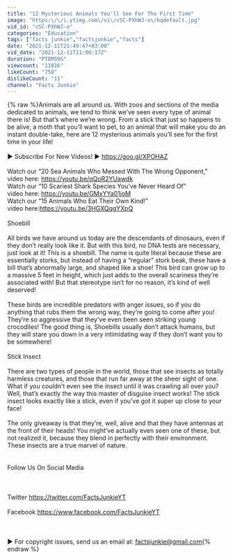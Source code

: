 ```yaml
---
title: "12 Mysterious Animals You'll See For The First Time"
image: "https:\/\/i.ytimg.com\/vi\/cSC-PXhWJ-o\/hqdefault.jpg"
vid_id: "cSC-PXhWJ-o"
categories: "Education"
tags: ["facts junkie","factsjunkie","facts"]
date: "2021-12-11T21:49:47+03:00"
vid_date: "2021-12-11T11:00:17Z"
duration: "PT8M59S"
viewcount: "11816"
likeCount: "758"
dislikeCount: "11"
channel: "Facts Junkie"
---
```

{% raw %}Animals are all around us. With zoos and sections of the media dedicated to animals, we tend to think we’ve seen every type of animal there is! But that’s where we’re wrong. From a stick that just so happens to be alive, a moth that you’ll want to pet, to an animal that will make you do an instant double-take, here are 12 mysterious animals you’ll see for the first time in your life! <br /><br />► Subscribe For New Videos! ► <a rel="nofollow" target="blank" href="https://goo.gl/XPOHAZ">https://goo.gl/XPOHAZ</a><br /><br />Watch our “20 Sea Animals Who Messed With The Wrong Opponent,”<br />video here: <a rel="nofollow" target="blank" href="https://youtu.be/qQoR2YUawdk">https://youtu.be/qQoR2YUawdk</a><br />Watch our “10 Scariest Shark Species You’ve Never Heard Of”<br />video here: <a rel="nofollow" target="blank" href="https://youtu.be/GMxYYa01joM">https://youtu.be/GMxYYa01joM</a><br />Watch our “15 Animals Who Eat Their Own Kind!”<br />video here:<a rel="nofollow" target="blank" href="https://youtu.be/3HGXQqgYXpQ">https://youtu.be/3HGXQqgYXpQ</a><br /><br />Shoebill<br /><br />All birds we have around us today are the descendants of dinosaurs, even if they don’t really look like it. But with this bird, no DNA tests are necessary, just look at it! This is a shoebill. The name is quite literal because these are essentially storks, but instead of having a “regular” stork beak, these have a bill that’s abnormally large, and shaped like a shoe! This bird can grow up to a massive 5 feet in height, which just adds to the overall scariness they’re associated with! But that stereotype isn’t for no reason, it’s kind of well deserved! <br /><br />These birds are incredible predators with anger issues, so if you do anything that rubs them the wrong way, they’re going to come after you! They’re so aggressive that they’ve even been seen striking young crocodiles! The good thing is, Shoebills usually don’t attack humans, but they will stare you down in a very intimidating way if they don’t want you to be somewhere! <br /><br />Stick Insect <br /><br />There are two types of people in the world, those that see insects as totally harmless creatures, and those that run far away at the sheer sight of one. What if you couldn’t even see the insect until it was crawling all over you? Well, that’s exactly the way this master of disguise insect works! The stick insect looks exactly like a stick, even if you’ve got it super up close to your face! <br /><br />The only giveaway is that they’re, well, alive and that they have antennas at the front of their heads! You might’ve actually even seen one of these, but not realized it, because they blend in perfectly with their environment. These insects are a true marvel of nature. <br /><br /><br />Follow Us On Social Media <br /><br /><br /><br />Twitter <a rel="nofollow" target="blank" href="https://twitter.com/FactsJunkieYT">https://twitter.com/FactsJunkieYT</a><br /><br />Facebook <a rel="nofollow" target="blank" href="https://www.facebook.com/FactsJunkieYT">https://www.facebook.com/FactsJunkieYT</a><br /><br /><br /><br />► For copyright issues, send us an email at: factsjunkie@gmail.com{% endraw %}
